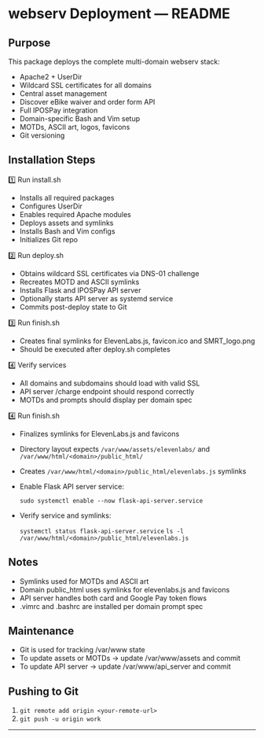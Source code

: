# webserv Deployment — README

## Purpose

This package deploys the complete multi-domain webserv stack:

- Apache2 + UserDir
- Wildcard SSL certificates for all domains
- Central asset management
- Discover eBike waiver and order form API
- Full IPOSPay integration
- Domain-specific Bash and Vim setup
- MOTDs, ASCII art, logos, favicons
- Git versioning

## Installation Steps

1️⃣ Run install.sh

- Installs all required packages
- Configures UserDir
- Enables required Apache modules
- Deploys assets and symlinks
- Installs Bash and Vim configs
- Initializes Git repo

2️⃣ Run deploy.sh

- Obtains wildcard SSL certificates via DNS-01 challenge
- Recreates MOTD and ASCII symlinks
- Installs Flask and IPOSPay API server
- Optionally starts API server as systemd service
- Commits post-deploy state to Git

3️⃣ Run finish.sh

- Creates final symlinks for ElevenLabs.js, favicon.ico and SMRT_logo.png
- Should be executed after deploy.sh completes

4️⃣ Verify services

- All domains and subdomains should load with valid SSL
- API server /charge endpoint should respond correctly
- MOTDs and prompts should display per domain spec

4️⃣ Run finish.sh

- Finalizes symlinks for ElevenLabs.js and favicons
- Directory layout expects `/var/www/assets/elevenlabs/` and `/var/www/html/<domain>/public_html/`
- Creates `/var/www/html/<domain>/public_html/elevenlabs.js` symlinks
- Enable Flask API server service:

  `sudo systemctl enable --now flask-api-server.service`

- Verify service and symlinks:

  `systemctl status flask-api-server.service`
  `ls -l /var/www/html/<domain>/public_html/elevenlabs.js`

## Notes

- Symlinks used for MOTDs and ASCII art
- Domain public_html uses symlinks for elevenlabs.js and favicons
- API server handles both card and Google Pay token flows
- .vimrc and .bashrc are installed per domain prompt spec

## Maintenance

- Git is used for tracking /var/www state
- To update assets or MOTDs → update /var/www/assets and commit
- To update API server → update /var/www/api_server and commit

## Pushing to Git
1. `git remote add origin <your-remote-url>`
2. `git push -u origin work`

---

